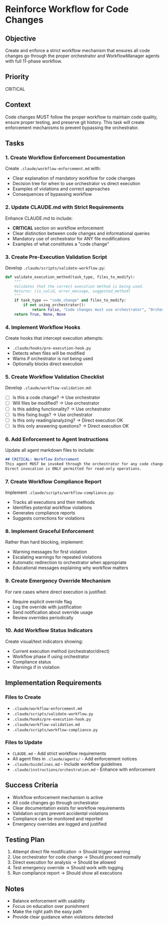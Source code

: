 # Reinforce Workflow for Code Changes

## Objective
Create and enforce a strict workflow mechanism that ensures all code changes go through the proper orchestrator and WorkflowManager agents with full 11-phase workflow.

## Priority
CRITICAL

## Context
Code changes MUST follow the proper workflow to maintain code quality, ensure proper testing, and preserve git history. This task will create enforcement mechanisms to prevent bypassing the orchestrator.

## Tasks

### 1. Create Workflow Enforcement Documentation
Create `.claude/workflow-enforcement.md` with:
- Clear explanation of mandatory workflow for code changes
- Decision tree for when to use orchestrator vs direct execution
- Examples of violations and correct approaches
- Consequences of bypassing workflow

### 2. Update CLAUDE.md with Strict Requirements
Enhance CLAUDE.md to include:
- **CRITICAL** section on workflow enforcement
- Clear distinction between code changes and informational queries
- Mandatory use of orchestrator for ANY file modifications
- Examples of what constitutes a "code change"

### 3. Create Pre-Execution Validation Script
Develop `.claude/scripts/validate-workflow.py`:
```python
def validate_execution_method(task_type, files_to_modify):
    """
    Validates that the correct execution method is being used.
    Returns: (is_valid, error_message, suggested_method)
    """
    if task_type == "code_change" and files_to_modify:
        if not using_orchestrator():
            return False, "Code changes must use orchestrator", "OrchestratorAgent"
    return True, None, None
```

### 4. Implement Workflow Hooks
Create hooks that intercept execution attempts:
- `.claude/hooks/pre-execution-hook.py`
- Detects when files will be modified
- Warns if orchestrator is not being used
- Optionally blocks direct execution

### 5. Create Workflow Validation Checklist
Develop `.claude/workflow-validation.md`:
- [ ] Is this a code change? → Use orchestrator
- [ ] Will files be modified? → Use orchestrator
- [ ] Is this adding functionality? → Use orchestrator
- [ ] Is this fixing bugs? → Use orchestrator
- [ ] Is this only reading/analyzing? → Direct execution OK
- [ ] Is this only answering questions? → Direct execution OK

### 6. Add Enforcement to Agent Instructions
Update all agent markdown files to include:
```markdown
## CRITICAL: Workflow Enforcement
This agent MUST be invoked through the orchestrator for any code changes.
Direct invocation is ONLY permitted for read-only operations.
```

### 7. Create Workflow Compliance Report
Implement `.claude/scripts/workflow-compliance.py`:
- Tracks all executions and their methods
- Identifies potential workflow violations
- Generates compliance reports
- Suggests corrections for violations

### 8. Implement Graceful Enforcement
Rather than hard blocking, implement:
- Warning messages for first violation
- Escalating warnings for repeated violations
- Automatic redirection to orchestrator when appropriate
- Educational messages explaining why workflow matters

### 9. Create Emergency Override Mechanism
For rare cases where direct execution is justified:
- Require explicit override flag
- Log the override with justification
- Send notification about override usage
- Review overrides periodically

### 10. Add Workflow Status Indicators
Create visual/text indicators showing:
- Current execution method (orchestrator/direct)
- Workflow phase if using orchestrator
- Compliance status
- Warnings if in violation

## Implementation Requirements

### Files to Create
- `.claude/workflow-enforcement.md`
- `.claude/scripts/validate-workflow.py`
- `.claude/hooks/pre-execution-hook.py`
- `.claude/workflow-validation.md`
- `.claude/scripts/workflow-compliance.py`

### Files to Update
- `CLAUDE.md` - Add strict workflow requirements
- All agent files in `.claude/agents/` - Add enforcement notices
- `.claude/Guidelines.md` - Include workflow guidelines
- `.claude/instructions/orchestration.md` - Enhance with enforcement

## Success Criteria
- Workflow enforcement mechanism is active
- All code changes go through orchestrator
- Clear documentation exists for workflow requirements
- Validation scripts prevent accidental violations
- Compliance can be monitored and reported
- Emergency overrides are logged and justified

## Testing Plan
1. Attempt direct file modification → Should trigger warning
2. Use orchestrator for code change → Should proceed normally
3. Direct execution for analysis → Should be allowed
4. Test emergency override → Should work with logging
5. Run compliance report → Should show all executions

## Notes
- Balance enforcement with usability
- Focus on education over punishment
- Make the right path the easy path
- Provide clear guidance when violations detected
